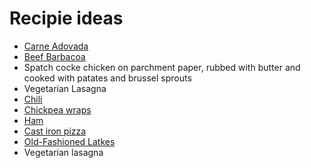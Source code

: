 # Recipie ideas

- [Carne Adovada](https://www.seriouseats.com/2012/12/the-food-lab-how-to-make-carne-adovada-chili-braised-pork.html)
- [Beef Barbacoa](https://www.seriouseats.com/2012/04/better-than-chipotles-beef-barbacoa-tacos.html)
- Spatch cocke chicken on parchment paper, rubbed with butter and cooked with patates and brussel sprouts
- Vegetarian Lasagna
- [Chili](https://www.seriouseats.com/recipes/2010/01/the-best-chili-recipe.html)
- [Chickpea wraps](https://minimalistbaker.com/spicy-buffalo-chickpea-wraps/)
- [Ham](https://www.seriouseats.com/2014/12/the-food-lab-definitive-guide-to-ham-holiday.html)
- [Cast iron pizza](https://slice.seriouseats.com/2013/01/the-pizza-lab-the-worlds-easiest-pizza-no-knead-no-stretch-pan-pizza.html)
- [Old-Fashioned Latkes](https://www.seriouseats.com/recipes/2011/12/old-fashioned-latkes-chanukah-hanukah-potato-pancakes.html)
- Vegetarian lasagna
